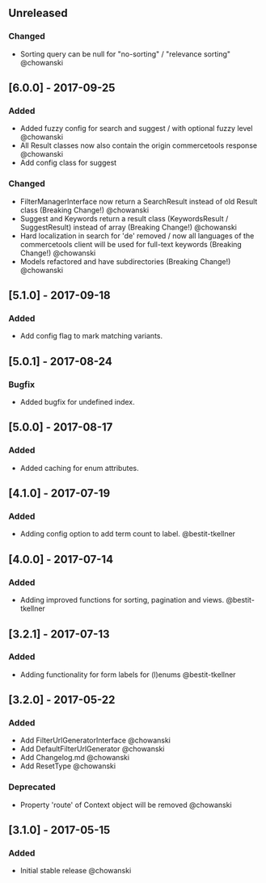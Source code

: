 ## Unreleased
### Changed
- Sorting query can be null for "no-sorting" / "relevance sorting" @chowanski

## [6.0.0] - 2017-09-25
### Added
- Added fuzzy config for search and suggest / with optional fuzzy level @chowanski
- All Result classes now also contain the origin commercetools response @chowanski
- Add config class for suggest

### Changed
- FilterManagerInterface now return a SearchResult instead of old Result class (Breaking Change!) @chowanski
- Suggest and Keywords return a result class (KeywordsResult / SuggestResult) instead of array (Breaking Change!) @chowanski
- Hard localization in search for 'de' removed / now all languages of the commercetools client will be used for full-text keywords (Breaking Change!) @chowanski
- Models refactored and have subdirectories (Breaking Change!) @chowanski

## [5.1.0] - 2017-09-18
### Added
- Add config flag to mark matching variants.

## [5.0.1] - 2017-08-24
### Bugfix
- Added bugfix for undefined index.

## [5.0.0] - 2017-08-17
### Added
- Added caching for enum attributes.

## [4.1.0] - 2017-07-19
### Added
- Adding config option to add term count to label. @bestit-tkellner

## [4.0.0] - 2017-07-14
### Added
- Adding improved functions for sorting, pagination and views. @bestit-tkellner

## [3.2.1] - 2017-07-13
### Added
- Adding functionality for form labels for (l)enums @bestit-tkellner

## [3.2.0] - 2017-05-22
### Added
- Add FilterUrlGeneratorInterface @chowanski
- Add DefaultFilterUrlGenerator @chowanski
- Add Changelog.md @chowanski
- Add ResetType @chowanski

### Deprecated
- Property 'route' of Context object will be removed @chowanski

## [3.1.0] - 2017-05-15
### Added
- Initial stable release @chowanski